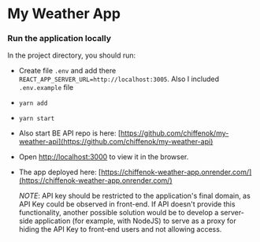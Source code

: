 # My Weather App

### Run the application locally

In the project directory, you should run:

- Create file `.env` and add there `REACT_APP_SERVER_URL=http://localhost:3005`. Also I included `.env.example` file
- `yarn add`
- `yarn start`
- Also start BE API repo is here: [https://github.com/chiffenok/my-weather-api](https://github.com/chiffenok/my-weather-api)
- Open [http://localhost:3000](http://localhost:3000) to view it in the browser.
- The app deployed here: [https://chiffenok-weather-app.onrender.com/](https://chiffenok-weather-app.onrender.com/)

  _NOTE_: API key should be restricted to the application's final domain, as API Key could be observed in front-end. If API doesn't provide this functionality, another possible solution would be to develop a server-side application (for example, with NodeJS) to serve as a proxy for hiding the API Key to front-end users and not allowing access.
